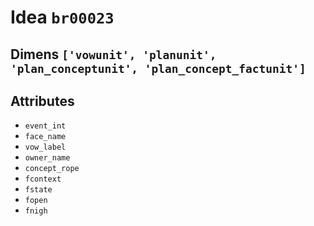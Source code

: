 # Idea `br00023`

## Dimens `['vowunit', 'planunit', 'plan_conceptunit', 'plan_concept_factunit']`

## Attributes
- `event_int`
- `face_name`
- `vow_label`
- `owner_name`
- `concept_rope`
- `fcontext`
- `fstate`
- `fopen`
- `fnigh`
